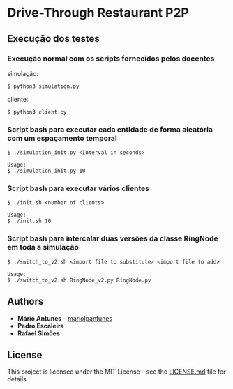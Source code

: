 # Drive-Through Restaurant P2P


## Execução dos testes

### Execução normal com os scripts fornecidos pelos docentes

simulação:
```console
$ python3 simulation.py
```
cliente:
```console
$ python3 client.py
```
### Script bash para executar cada entidade de forma aleatória com um espaçamento temporal

```console
$ ./simulation_init.py <Interval in seconds>
```
```console
Usage:
$ ./simulation_init.py 10
```

### Script bash para executar vários clientes


```console
$ ./init.sh <number of clients>
```
```console
Usage:
$ ./init.sh 10
```

### Script bash para intercalar duas versões da classe RingNode em toda a simulação

```console
$ ./switch_to_v2.sh <import file to substitute> <import file to add>
```

```console
Usage:
$ ./switch_to_v2.sh RingNode_v2.py RingNode.py 
```


## Authors

* **Mário Antunes** - [mariolpantunes](https://github.com/mariolpantunes)
* **Pedro Escaleira**
* **Rafael Simões**

## License

This project is licensed under the MIT License - see the [LICENSE.md](LICENSE.md) file for details

